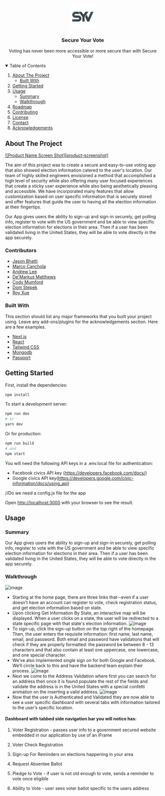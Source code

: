 
<!-- PROJECT LOGO -->
<br />
<p align="center">
  <a href="https://github.com/othneildrew/Best-README-Template">
    <img src="public/logo.png" alt="Logo" width="80" height="80">
  </a>

  <h3 align="center">Secure Your Vote</h3>

  <p align="center">
    Voting has never been more accessible or more secure than with Secure Your Vote!
    <br />
  </p>
</p>



<!-- TABLE OF CONTENTS -->
<details open="open">
  <summary>Table of Contents</summary>
  <ol>
    <li>
      <a href="#about-the-project">About The Project</a>
      <ul>
        <li><a href="#built-with">Built With</a></li>
      </ul>
    </li>
    <li><a href="#getting-started">Getting Started</a> </li>
    <li>
      <a href="#usage">Usage</a>
      <ul>
        <li><a href="#summary">Summary</a></li>
        <li><a href="#walkthrough">Walkthrough</a></li>
      </ul>
    </li>
    <li><a href="#roadmap">Roadmap</a></li>
    <li><a href="#contributing">Contributing</a></li>
    <li><a href="#license">License</a></li>
    <li><a href="#contact">Contact</a></li>
    <li><a href="#acknowledgements">Acknowledgements</a></li>
  </ol>
</details>

<!-- ABOUT THE PROJECT -->
## About The Project

[![Product Name Screen Shot][product-screenshot]](https://example.com)

The aim of this project was to create a secure and easy-to-use voting app that also showed election information catered to the user's location. Our team of highly skilled engineers envisioned a method that accomplished a high level of security while also offering many user focused experiences that create a sticky user experience while also being aesthetically pleasing and accessible. We have incorporated many features that allow customization based on user specific information that is securely stored and offer features that guide the user to having all the election information at their fingertips.   
 
Our App gives users the ability to sign-up and sign-in securely, get polling info, register to vote with the US government and be able to view specific election information for elections in their area. Then if a user has been validated living in the United States, they will be able to vote directly in the app securely.

### Contributors
* [Jason Bhatti](https://github.com/bhattibytes)
* [Marco Canchola](https://github.com/marcoantonio224)
* [Andrew Lee](https://github.com/TurkeyFats)
* [De'Markus Matthews](https://github.com/DManthonyx)
* [Cody Mumford](https://github.com/codymumford)
* [Dom Stepek](https://github.com/domstepek)
* [Roy Xue](https://github.com/mooseygoose)

### Built With

This section should list any major frameworks that you built your project using. Leave any add-ons/plugins for the acknowledgements section. Here are a few examples.
* [Next.js](https://getbootstrap.com)
* [React](https://reactjs.org/)
* [Tailwind CSS](https://tailwindcss.com)
* [Mongodb](https://www.mongodb.com/)
* [Passport](http://www.passportjs.org/)

## Getting Started

First, install the dependencies:

```bash
npm install
```

To start a development server:

```bash
npm run dev
# or
yarn dev
```

Or for production:

```bash
npm run build
# and
npm start
```

You will need the following API keys in a .env.local file for authentication:
* Facebook civics API key (https://developers.facebook.com/docs/)
* Google civics API key(https://developers.google.com/civic-information/docs/using_api)

//Do we need a config.js file for the app

Open [http://localhost:3000](http://localhost:3000) with your browser to see the result.

<!-- USAGE EXAMPLES -->
## Usage

### Summary
Our App gives users the ability to sign-up and sign-in securely, get polling info, register to vote with the US government and be able to view specific election information for elections in their area. Then if a user has been validated living in the United States, they will be able to vote directly in the app securely.     

### Walkthrough
![image](https://user-images.githubusercontent.com/73206753/120080209-ac9e7980-c06c-11eb-95c0-140fec9f7617.png)
* Starting at the home page, there are three links that--even if a user doesn't have an account can register to vote, check registration status, and get election information based on state.
* Upon clicking Get Information By State, an interactive map will be displayed. When a user clicks on a state, the user will be redirected to a state specific page with that state's election information.
![image](https://user-images.githubusercontent.com/73206753/120081774-1ec68c80-c074-11eb-865f-397055c74434.png)
* To sign-up, click the sign-up button on the top right of the homepage. Then, the user enters the requisite information: first name, last name, email, and password. Both email and password have validations that will check if they are properly formatted: the password be between 8 - 13 characters and that also contain at least one uppercase, one lowercase, and one special character.
* We’ve also implemented single sign on for both Google and Facebook. We’ll circle back to this and have the backend team explain their process. 
![image](https://user-images.githubusercontent.com/73206753/120082373-79adb300-c077-11eb-8b4c-dd9c8161e219.png)
* Next we come to the Address Validation where first you can search for an address then once it is found populate the rest of the fields and validate the address is in the United States with a special confetti animation on the inserting a valid address. 
![image](https://user-images.githubusercontent.com/73206753/120082435-f3de3780-c077-11eb-8c4a-1b8c21c76a42.png)
* Now that the user is Authenticated and Validated they are now able to see a user specific dashboard with several tabs with information tailored to the user’s specific location. 
<h4>Dashboard with tabbed side navigation bar you will notice has:</h4>
<ol>
  <li><p>Voter Registration - passes user info to a government secured website embedded in our application by use of an iFrame
</p></li>
  <li><p>Voter Check Registration</p></li>
  <li><p>Sign-up For Reminders on elections happening in your area
</p></li>
  <li><p>Request Absentee Ballot
</p></li>
  <li><p>Pledge to Vote - if user is not old enough to vote, sends a reminder to vote once eligible</p></li>
  <li><p>Ability to Vote - user sees voter ballot specific to the users address</p></li>
</ol>

